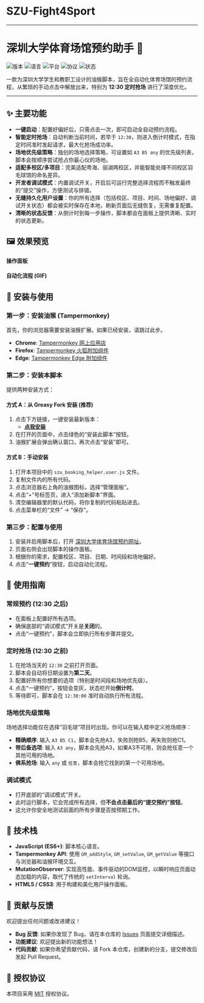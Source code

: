 # SZU-Fight4Sport
---
# 深圳大学体育场馆预约助手 🚀

![版本](https://img.shields.io/badge/version-v9.0-blue)
![语言](https://img.shields.io/badge/language-JavaScript-yellow)
![平台](https://img.shields.io/badge/platform-Tampermonkey-brightgreen)
![协议](https://img.shields.io/badge/license-MIT-lightgrey)
![状态](https://img.shields.io/badge/status-active-success)

一款为深圳大学学生和教职工设计的油猴脚本，旨在全自动化体育场馆的预约流程，从繁琐的手动点击中解放出来，特别为 **12:30 定时抢场** 进行了深度优化。

---

## ✨ 主要功能

*   **一键启动**：配置好偏好后，只需点击一次，即可启动全自动预约流程。
*   **智能定时抢场**：自动判断当前时间，若早于 `12:30`，则进入倒计时模式，在指定时间准时发起请求，最大化抢场成功率。
*   **场地优先级策略**：独创的场地选择策略，可设置如 `A3 B5 any` 的优先级列表，脚本会按顺序尝试抢占你最心仪的场地。
*   **适配多校区/多项目**：完美适配粤海、丽湖两校区，并能智能处理不同校区羽毛球馆的命名差异。
*   **开发者调试模式**：内置调试开关，开启后可运行完整选择流程而不触发最终的“提交”操作，方便测试与排错。
*   **无缝持久化用户设置**：你的所有选择（包括校区、项目、时间、场地偏好、调试开关状态）都会被实时保存在本地，刷新页面后无缝恢复，无需重复配置。
*   **清晰的状态反馈**：从倒计时到每一步操作，脚本都会在面板上提供清晰、实时的状态更新。

## 🖼️ 效果预览

#### 操作面板
 <!-- 建议替换为你自己的截图链接 -->

#### 自动化流程 (GIF)
 <!-- 建议替换为你自己的GIF动图链接 -->

## 🚀 安装与使用

### 第一步：安装油猴 (Tampermonkey)

首先，你的浏览器需要安装油猴扩展。如果已经安装，请跳过此步。

*   **Chrome**: [Tampermonkey 网上应用店](https://chrome.google.com/webstore/detail/tampermonkey/dhdgffkkebhmkfjojejmpbldmpobfkfo)
*   **Firefox**: [Tampermonkey 火狐附加组件](https://addons.mozilla.org/en-US/firefox/addon/tampermonkey/)
*   **Edge**: [Tampermonkey Edge 附加组件](https://microsoftedge.microsoft.com/addons/detail/tampermonkey/iikmkjmpaadaobahmlepeloendndfphd)

### 第二步：安装本脚本

提供两种安装方式：

#### 方式 A：从 Greasy Fork 安装 (推荐)

1.  点击下方链接，一键安装最新版本：
    *   [**点我安装**](https://greasyfork.org/zh-CN/scripts/YOUR-SCRIPT-ID) <!-- ⚠️ 注意：请将 YOUR-SCRIPT-ID 替换为你在 Greasy Fork 上发布脚本后得到的数字ID -->
2.  在打开的页面中，点击绿色的“安装此脚本”按钮。
3.  油猴扩展会弹出确认窗口，再次点击“安装”即可。

#### 方式 B：手动安装

1.  打开本项目中的 `szu_booking_helper.user.js` 文件。
2.  复制文件内的所有代码。
3.  点击浏览器右上角的油猴图标，选择“管理面板”。
4.  点击“+”号标签页，进入“添加新脚本”界面。
5.  清空编辑器里的默认代码，将你复制的代码粘贴进去。
6.  点击菜单栏的“文件” -> “保存”。

### 第三步：配置与使用

1.  安装并启用脚本后，打开 [深圳大学体育场馆预约网址](https://ehall.szu.edu.cn/qljfwapp/sys/lwSzuCgyy/index.do#/sportVenue)。
2.  页面右侧会出现脚本的操作面板。
3.  根据你的需求，配置校区、项目、日期、时间段和场地偏好。
4.  点击“**一键预约**”按钮，启动自动化流程。

## 📖 使用指南

### 常规预约 (12:30 之后)

-   在面板上配置好所有选项。
-   确保底部的“调试模式”开关是**关闭**的。
-   点击“一键预约”，脚本会立即执行所有步骤并提交。

### 定时抢场 (12:30 之前)

1.  在抢场当天的 `12:30` 之前打开页面。
2.  脚本会自动将日期设置为**第二天**。
3.  配置好所有你想要的选项（特别是时间段和场地优先级）。
4.  点击“一键预约”，按钮会变灰，状态栏开始**倒计时**。
5.  等待即可，脚本会在 `12:30:00` 准时自动执行所有流程。

### 场地优先级策略

场地选择功能仅在选择“羽毛球”项目时出现。你可以在输入框中定义抢场顺序：

-   **精确顺序**: 输入 `A3 B5 C1`，脚本会先抢A3，失败则抢B5，再失败则抢C1。
-   **带后备选项**: 输入 `A3 any`，脚本会先抢A3，如果A3不可用，则会抢任意一个其他可用的场地。
-   **佛系抢场**: 输入 `any` 或 `任意`，脚本会抢它找到的第一个可用场地。

### 调试模式

-   打开底部的“调试模式”开关。
-   此时运行脚本，它会完成所有选择，但**不会点击最后的“提交预约”按钮**。
-   这允许你安全地测试前面的所有步骤是否按预期工作。

## 🔧 技术栈

*   **JavaScript (ES6+)**: 脚本核心语言。
*   **Tampermonkey API**: 使用 `GM_addStyle`, `GM_setValue`, `GM_getValue` 等接口与浏览器和油猴环境交互。
*   **MutationObserver**: 实现高性能、事件驱动的DOM监控，以瞬时响应页面动态加载的内容，取代了传统的 `setInterval` 轮询。
*   **HTML5 / CSS3**: 用于构建和美化用户操作面板。

## 🤝 贡献与反馈

欢迎提出任何问题或改进建议！

*   **Bug 反馈**: 如果你发现了 Bug，请在本仓库的 [Issues](https://github.com/YOUR-USERNAME/YOUR-REPO/issues) 页面提交详细描述。
*   **功能建议**: 欢迎提出新的功能想法！
*   **代码贡献**: 如果你希望贡献代码，请 Fork 本仓库，创建新的分支，提交修改后发起 Pull Request。

## 📄 授权协议

本项目采用 [MIT](https://opensource.org/licenses/MIT) 授权协议。
